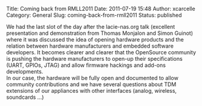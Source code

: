 Title: Coming back from RMLL2011
Date: 2011-07-19 15:48
Author: xcarcelle
Category: General
Slug: coming-back-from-rmll2011
Status: published

We had the last slot of the day after the lacie-nas.org talk (excellent
presentation and demonstration from Thomas Monjalon and Simon Guinot)
where it was discussed the idea of opening hardware products and the
relation between hardware manufacturers and embedded software
developers. It becomes clearer and clearer that the OpenSource community
is pushing the hardware manufacturers to open-up their specifications
(UART, GPIOs, JTAG) and allow firmware hackings and add-ons
developments.  
In our case, the hardware will be fully open and documented to allow
community contributions and we have several questions about TDM
extensions of our appliances with other interfaces (analog, wireless,
soundcards ...)

</p>

